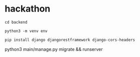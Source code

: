 # hackathon


`cd backend`

`python3 -m venv env`

`pip install django djangorestframework django-cors-headers`

python3 main/manage.py migrate && runserver

